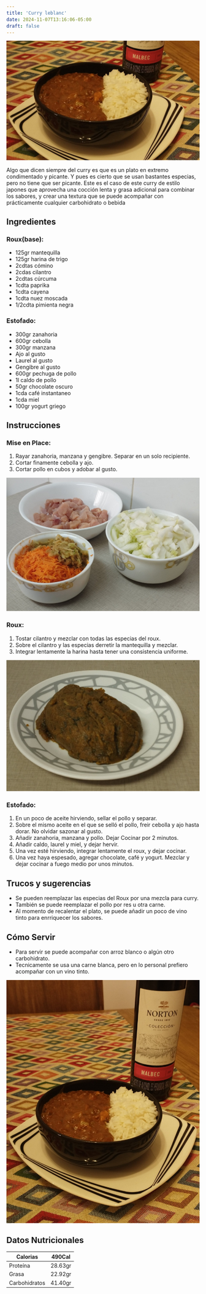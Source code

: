 ```yaml
---
title: 'Curry leblanc'
date: 2024-11-07T13:16:06-05:00
draft: false
---
```


![Servido](images/serving.jpg)

Algo que dicen siempre del curry es que es un plato en extremo condimentado y picante. Y pues es cierto que se usan bastantes especias, pero no tiene que ser picante. Este es el caso de este curry de estilo japones que aprovecha una cocción lenta y grasa adicional para combinar los sabores, y crear una textura que se puede acompañar con prácticamente cualquier carbohidrato o bebida

<!--more-->

## Ingredientes

### Roux(base):
- 125gr mantequilla
- 125gr harina de trigo
- 2cdtas cómino
- 2cdas cilantro
- 2cdtas cúrcuma
- 1cdta paprika
- 1cdta cayena
- 1cdta nuez moscada
- 1/2cdta pimienta negra

### Estofado:
- 300gr zanahoria
- 600gr cebolla
- 300gr manzana
- Ajo al gusto
- Laurel al gusto
- Gengibre al gusto
- 600gr pechuga de pollo
- 1l caldo de pollo
- 50gr chocolate oscuro
- 1cda café instantaneo
- 1cda miel
- 100gr yogurt griego

## Instrucciones
### Mise en Place:
1. Rayar zanahoria, manzana y gengibre. Separar en un solo recipiente.
2. Cortar finamente cebolla y ajo.
3. Cortar pollo en cubos y adobar al gusto.

![Mise en Place](images/mise-en-place.jpg)

### Roux:
1. Tostar cilantro y mezclar con todas las especias del roux.
2. Sobre el cilantro y las especias derretir la mantequilla y mezclar.
3. Integrar lentamente la harina hasta tener una consistencia uniforme.

![Roux](images/roux.jpg)

### Estofado:
1. En un poco de aceite hirviendo, sellar el pollo y separar.
2. Sobre el mismo aceite en el que se selló el pollo, freir cebolla y ajo hasta dorar. No olvidar sazonar al gusto.
3. Añadir zanahoria, manzana y pollo. Dejar Cocinar por 2 minutos.
4. Añadir caldo, laurel y miel, y dejar hervir.
5. Una vez esté hirviendo, integrar lentamente el roux, y dejar cocinar.
6. Una vez haya espesado, agregar chocolate, café y yogurt. Mezclar y dejar cocinar a fuego medio por unos minutos.

## Trucos y sugerencias
- Se pueden reemplazar las especias del Roux por una mezcla para curry.
- También se puede reemplazar el pollo por res u otra carne.
- Al momento de recalentar el plato, se puede añadir un poco de vino tinto para enrriquecer los sabores.

## Cómo Servir
- Para servir se puede acompañar con arroz blanco o algún otro carbohidrato.
- Tecnicamente se usa una carne blanca, pero en lo personal prefiero acompañar con un vino tinto.

![Finished](images/hero-shot.jpg)


## Datos Nutricionales

| Calorias      | 490Cal  |
|---------------|---------|
| Proteína      | 28.63gr |
| Grasa         | 22.92gr |
| Carbohidratos | 41.40gr |
